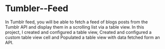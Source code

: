 # Tumbler--Feed
In Tumblr feed, you will be able to fetch a feed of blogs posts from the Tumblr API and display them in a scrolling list via a table view. In this project, I created and configured a table view, Created and configured a custom table view cell and Populated a table view with data fetched form an API.
